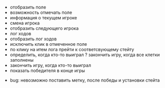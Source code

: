 + отобразить поле
+ возможность отмечать поле
+ информация о текущем игроке
+ смена игрока
+ отобразить следующего игрока
+ лог ходов
+ отобразить лог ходов
+ исключить клик в отмеченное поле
+ по клику на итем лога прейти к соответсвующему стейту
+ определить, когда кто-то выиграл
? закончить игру, когда все клетки заполнены
+ закончить игру, когда кто-то выиграл
+ показать победителя в конце игры
- bug: невозможно поставить метку, после победы и установки стейта